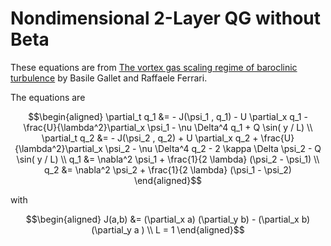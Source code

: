 # Nondimensional 2-Layer QG without Beta
These equations are from [The vortex gas scaling regime of baroclinic turbulence](https://www.pnas.org/content/117/9/4491) by Basile Gallet and Raffaele Ferrari.

The equations are

```math
\begin{aligned}
\partial_t q_1 &= - J(\psi_1 , q_1) - U \partial_x q_1 - \frac{U}{\lambda^2}\partial_x \psi_1 - \nu \Delta^4 q_1 + Q \sin( y / L)
\\
\partial_t q_2 &= - J(\psi_2 , q_2) + U \partial_x q_2 + \frac{U}{\lambda^2}\partial_x \psi_2  - \nu \Delta^4 q_2 - 2 \kappa \Delta \psi_2 - Q \sin( y / L)
\\
 q_1 &= \nabla^2 \psi_1 + \frac{1}{2 \lambda} (\psi_2 - \psi_1)
 \\
 q_2 &= \nabla^2 \psi_2 + \frac{1}{2 \lambda} (\psi_1 - \psi_2)
\end{aligned}
```
with 
```math
\begin{aligned}
J(a,b) &= (\partial_x a) (\partial_y b) - (\partial_x b) (\partial_y a ) 
\\ 
L = 1
\end{aligned}
```

